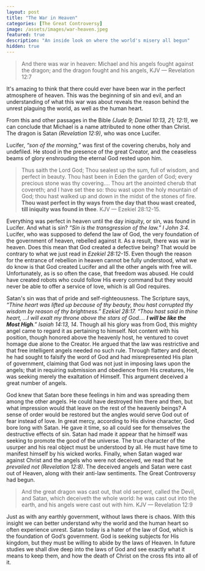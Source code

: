 ```yaml
---
layout: post
title: "The War in Heaven"
categories: [The Great Controversy]
image: /assets/images/war-heaven.jpeg
featured: true
description: "An inside look on where the world's misery all begun"
hidden: true
---
```


> And there was war in heaven: Michael and his angels fought against the dragon; and the dragon fought and his angels, KJV — Revelation 12:7

It's amazing to think that there could ever have been war in the perfect atmosphere of heaven. This was the beginning of sin and evil, and an understanding of what this war was about reveals the reason behind the unrest plaguing the world, as well as the human heart.

From this and other passages in the Bible _(Jude 9; Daniel 10:13, 21; 12:1)_, we can conclude that Michael is a name attributed to none other than Christ. The dragon is Satan _(Revelation 12:9)_, who was once Lucifer.

Lucifer, _“son of the morning,”_ was first of the covering cherubs, holy and undefiled. He stood in the presence of the great Creator, and the ceaseless beams of glory enshrouding the eternal God rested upon him.

> Thus saith the Lord God; Thou sealest up the sum, full of wisdom, and perfect in beauty. Thou hast been in Eden the garden of God; every precious stone was thy covering.... Thou art the anointed cherub that covereth; and I have set thee so: thou wast upon the holy mountain of God; thou hast walked up and down in the midst of the stones of fire. **Thou wast perfect in thy ways from the day that thou wast created, till iniquity was found in thee**. KJV — Ezekiel 28:12-15.

Everything was perfect in heaven until the day iniquity, or sin, was found in Lucifer. And what is sin? _“Sin is the transgression of the law.” I John 3:4_. Lucifer, who was supposed to defend the law of God, the very foundation of the government of heaven, rebelled against it. As a result, there was war in heaven. Does this mean that God created a defective being? That would be contrary to what we just read in _Ezekiel 28:12-15_. Even though the reason for the entrance of rebellion in heaven cannot be fully understood, what we do know is that God created Lucifer and all the other angels with free will. Unfortunately, as is so often the case, that freedom was abused. He could have created robots who could follow His every command but they would never be able to offer a service of love, which is all God requires.

Satan's sin was that of pride and self-righteousness. The Scripture says, _“Thine heart was lifted up because of thy beauty, thou hast corrupted thy wisdom by reason of thy brightness.” Ezekiel 28:17. “Thou hast said in thine heart, ...I will exalt my throne above the stars of God.... **I will be like the Most High**.” Isaiah 14:13, 14_. Though all his glory was from God, this mighty angel came to regard it as pertaining to himself. Not content with his position, though honored above the heavenly host, he ventured to covet homage due alone to the Creator. He argued that the law was restrictive and that free intelligent angels needed no such rule. Through flattery and deceit, he had sought to falsify the word of God and had misrepresented His plan of government, claiming that God was not just in imposing laws upon the angels; that in requiring submission and obedience from His creatures, He was seeking merely the exaltation of Himself. This argument deceived a great number of angels.

God knew that Satan bore these feelings in him and was spreading them among the other angels. He could have destroyed him there and then, but what impression would that leave on the rest of the heavenly beings? A sense of order would be restored but the angles would serve God out of fear instead of love. In great mercy, according to His divine character, God bore long with Satan. He gave it time, so all could see for themselves the destructive effects of sin. Satan had made it appear that he himself was seeking to promote the good of the universe. The true character of the usurper and his real object must be understood by all. He must have time to manifest himself by his wicked works. Finally, when Satan waged war against Christ and the angels who were not deceived, we read that he _prevailed not (Revelation 12:8)_. The deceived angels and Satan were cast out of Heaven, along with their anti-law sentiments. The Great Controversy had begun.

> And the great dragon was cast out, that old serpent, called the Devil, and Satan, which deceiveth the whole world: he was cast out into the earth, and his angels were cast out with him. KJV — Revelation 12:9

Just as with any earthly government, without laws there is chaos. With this insight we can better understand why the world and the human heart so often experience unrest. Satan today is a hater of the law of God, which is the foundation of God’s government. God is seeking subjects for His kingdom, but they must be willing to abide by the laws of Heaven. In future studies we shall dive deep into the laws of God and see exactly what it means to keep them, and how the death of Christ on the cross fits into all of it.

